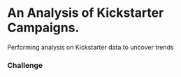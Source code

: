 # An Analysis of Kickstarter Campaigns.
Performing analysis on Kickstarter data to uncover trends
### Challenge
